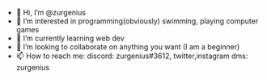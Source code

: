 - 👋 Hi, I’m @zurgenius
- 👀 I’m interested in programming(obviously) swimming, playing computer games 
- 🌱 I’m currently learning web dev
- 💞️ I’m looking to collaborate on anything you want (I am a beginner)
- 📫 How to reach me: discord: zurgenius#3612, twitter,instagram dms: zurgenius

<!---
zurgenius/zurgenius is a ✨ special ✨ repository because its `README.md` (this file) appears on your GitHub profile.
You can click the Preview link to take a look at your changes.
--->
